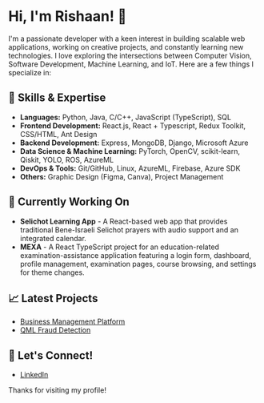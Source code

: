 # Hi, I'm Rishaan! 👋

I'm a passionate developer with a keen interest in building scalable web applications, working on creative projects, and constantly learning new technologies. I love exploring the intersections between Computer Vision, Software Development, Machine Learning, and IoT. Here are a few things I specialize in:

## 🚀 Skills & Expertise
- **Languages:** Python, Java, C/C++, JavaScript (TypeScript), SQL
- **Frontend Development:** React.js, React + Typescript, Redux Toolkit, CSS/HTML, Ant Design
- **Backend Development:** Express, MongoDB, Django, Microsoft Azure
- **Data Science & Machine Learning:** PyTorch, OpenCV, scikit-learn, Qiskit, YOLO, ROS, AzureML
- **DevOps & Tools:** Git/GitHub, Linux, AzureML, Firebase, Azure SDK
- **Others:** Graphic Design (Figma, Canva), Project Management

## 🌱 Currently Working On
- **Selichot Learning App** - A React-based web app that provides traditional Bene-Israeli Selichot prayers with audio support and an integrated calendar.
- **MEXA** - A React TypeScript project for an education-related examination-assistance application featuring a login form, dashboard, profile management, examination pages, course browsing, and settings for theme changes.

## 📈 Latest Projects
- [Business Management Platform](https://github.com/rishn/MERN-Project-Company)
- [QML Fraud Detection](https://github.com/rishn/QML-Fraud-Detection)

## 💬 Let's Connect!
- [LinkedIn](https://www.linkedin.com/in/rishn)

Thanks for visiting my profile!
